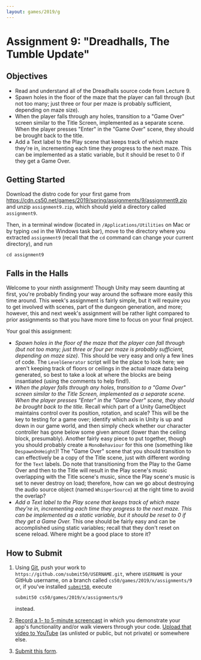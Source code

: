 ```yaml
---
layout: games/2019/g
---
```


# Assignment 9: "Dreadhalls, The Tumble Update"

## Objectives

* Read and understand all of the Dreadhalls source code from Lecture 9.
* Spawn holes in the floor of the maze that the player can fall through (but not too many; just three or four per maze is probably sufficient, depending on maze size).
* When the player falls through any holes, transition to a "Game Over" screen similar to the Title Screen, implemented as a separate scene. When the player presses "Enter" in the "Game Over" scene, they should be brought back to the title.
* Add a Text label to the Play scene that keeps track of which maze they're in, incrementing each time they progress to the next maze. This can be implemented as a static variable, but it should be reset to 0 if they get a Game Over.

## Getting Started

Download the distro code for your first game from <https://cdn.cs50.net/games/2019/spring/assignments/9/assignment9.zip> and unzip `assignment9.zip`, which should yield a directory called `assignment9`.

Then, in a terminal window (located in `/Applications/Utilities` on Mac or by typing
`cmd` in the Windows task bar), move to the directory where you extracted `assignment9`
(recall that the `cd` command can change your current directory), and run

```
cd assignment9
```

## Falls in the Halls

Welcome to your ninth assignment! Though Unity may seem daunting at first, you're probably finding your way around the software more easily this time around. This week's assignment is fairly simple, but it will require you to get involved with scenes, part of the dungeon generation, and more; however, this and next week's assignment will be rather light compared to prior assignments so that you have more time to focus on your final project.

Your goal this assignment:

* *Spawn holes in the floor of the maze that the player can fall through (but not too many; just three or four per maze is probably sufficient, depending on maze size).* This should be very easy and only a few lines of code. The `LevelGenerator` script will be the place to look here; we aren't keeping track of floors or ceilings in the actual maze data being generated, so best to take a look at where the blocks are being insantiated (using the comments to help find!).
* *When the player falls through any holes, transition to a "Game Over" screen similar to the Title Screen, implemented as a separate scene. When the player presses "Enter" in the "Game Over" scene, they should be brought back to the title.* Recall which part of a Unity GameObject maintains control over its position, rotation, and scale? This will be the key to testing for a game over; identify which axis in Unity is up and down in our game world, and then simply check whether our character controller has gone below some given amount (lower than the ceiling block, presumably). Another fairly easy piece to put together, though you should probably create a `MonoBehaviour` for this one (something like `DespawnOnHeight`)! The "Game Over" scene that you should transition to can effectively be a copy of the Title scene, just with different wording for the `Text` labels. Do note that transitioning from the Play to the Game Over and then to the Title will result in the Play scene's music overlapping with the Title scene's music, since the Play scene's music is set to never destroy on load; therefore, how can we go about destroying the audio source object (named `WhisperSource`) at the right time to avoid the overlap?
* *Add a Text label to the Play scene that keeps track of which maze they're in, incrementing each time they progress to the next maze. This can be implemented as a static variable, but it should be reset to 0 if they get a Game Over.* This one should be fairly easy and can be accomplished using static variables; recall that they don't reset on scene reload. Where might be a good place to store it?

## How to Submit

1. Using [Git](https://git-scm.com/downloads), push your work to `https://github.com/submit50/USERNAME.git`, where `USERNAME` is your GitHub username, on a branch called `cs50/games/2019/x/assignments/9` or, if you've installed [`submit50`](https://cs50.readthedocs.io/submit50/), execute

   ```
   submit50 cs50/games/2019/x/assignments/9
   ```

   instead.
1. [Record a 1- to 5-minute screencast](https://www.howtogeek.com/205742/how-to-record-your-windows-mac-linux-android-or-ios-screen/) in which you demonstrate your app's functionality and/or walk viewers through your code. [Upload that video to YouTube](https://www.youtube.com/upload) (as unlisted or public, but not private) or somewhere else.
1. [Submit this form](https://forms.cs50.io/789cabfe-3dbb-46a8-94ff-1a8ec78c2312).
